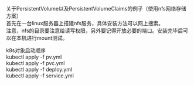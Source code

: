 关于PersistentVolume以及PersistentVolumeClaims的例子（使用nfs网络存储方案）<br/>
首先在一台linux服务器上搭建nfs服务，具体安装方法可以网上搜索。<br/>
注意，nfs的目录要注意给读写权限，另外要记得开放必要的端口。安装完毕后可以在本机进行mount测试。<br/>

k8s对象启动顺序<br/>
kubectl apply -f pv.yml<br/>
kubectl apply -f pvc.yml<br/>
kubectl apply -f deploy.yml<br/>
kubectl apply -f service.yml<br/>
